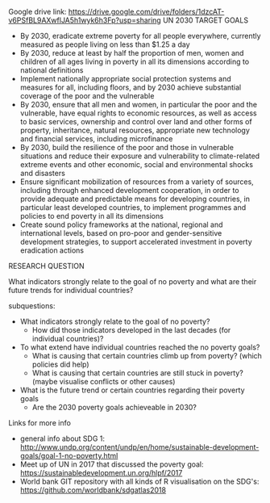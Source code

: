Google drive link: https://drive.google.com/drive/folders/1dzcAT-v6PSfBL9AXwflJA5h1wyk6h3Fp?usp=sharing
UN 2030 TARGET GOALS
- By 2030, eradicate extreme poverty for all people everywhere, currently measured as people living on less than $1.25 a day
- By 2030, reduce at least by half the proportion of men, women and children of all ages living in poverty in all its dimensions according to national definitions
- Implement nationally appropriate social protection systems and measures for all, including floors, and by 2030 achieve substantial coverage of the poor and the vulnerable
- By 2030, ensure that all men and women, in particular the poor and the vulnerable, have equal rights to economic resources, as well as access to basic services, ownership and control over land and other forms of property, inheritance, natural resources, appropriate new technology and financial services, including microfinance
- By 2030, build the resilience of the poor and those in vulnerable situations and reduce their exposure and vulnerability to climate-related extreme events and other economic, social and environmental shocks and disasters
- Ensure significant mobilization of resources from a variety of sources, including through enhanced development cooperation, in order to provide adequate and predictable means for developing countries, in particular least developed countries, to implement programmes and policies to end poverty in all its dimensions
- Create sound policy frameworks at the national, regional and international levels, based on pro-poor and gender-sensitive development strategies, to support accelerated investment in poverty eradication actions

RESEARCH QUESTION

What indicators strongly relate to the goal of no poverty and what are their future trends for individual countries?

subquestions:
- What indicators strongly relate to the goal of no poverty?
     - How did those indicators developed in the last decades (for individual countries)?
- To what extend have individual countries reached the no poverty goals?
     - What is causing that certain countries climb up from poverty? (which policies did help)
     - What is causing that certain countries are still stuck in poverty? (maybe visualise conflicts or other causes)
- What is the future trend or certain countries regarding their poverty goals
     - Are the 2030 poverty goals achieveable in 2030?

 Links for more info
- general info about SDG 1: http://www.undp.org/content/undp/en/home/sustainable-development-goals/goal-1-no-poverty.html
- Meet up of UN in 2017 that discussed the poverty goal: https://sustainabledevelopment.un.org/hlpf/2017
- World bank GIT repository with all kinds of R visualisation on the SDG's: https://github.com/worldbank/sdgatlas2018

